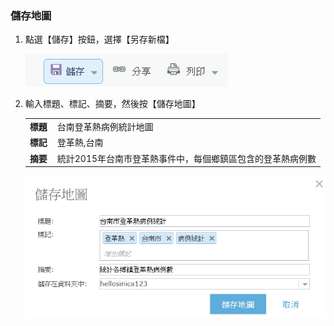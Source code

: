 ### 儲存地圖

1.  點選【儲存】按鈕，選擇【另存新檔】

    ![](/assets/ex02/image49.png)
    
2.  輸入標題、標記、摘要，然後按【儲存地圖】

    <table>
        <tbody>
            <tr>
                <td style="width: 30px; text-align: justify;"><b>標題</b></td>
                <td style="text-align: justify;">台南登革熱病例統計地圖</td>
            </tr>
            <tr>
            <td style="width: 30px; text-align: justify;"><b>標記</b></td>
            <td style="text-align: justify;">登革熱,台南</td>
            </tr>
            <tr>
            <td style="width: 30px; text-align: justify;"><b>摘要</b></td>
            <td style="text-align: justify;">統計2015年台南市登革熱事件中，每個鄉鎮區包含的登革熱病例數</td>
            </tr>
        </tbody>
    </table>
    
    ![](/assets/ex02/image50.png)
